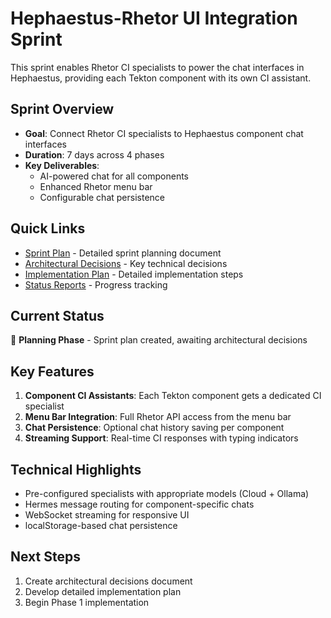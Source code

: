 # Hephaestus-Rhetor UI Integration Sprint

This sprint enables Rhetor CI specialists to power the chat interfaces in Hephaestus, providing each Tekton component with its own CI assistant.

## Sprint Overview

- **Goal**: Connect Rhetor CI specialists to Hephaestus component chat interfaces
- **Duration**: 7 days across 4 phases
- **Key Deliverables**: 
  - AI-powered chat for all components
  - Enhanced Rhetor menu bar
  - Configurable chat persistence

## Quick Links

- [Sprint Plan](./SprintPlan.md) - Detailed sprint planning document
- [Architectural Decisions](./ArchitecturalDecisions.md) - Key technical decisions
- [Implementation Plan](./ImplementationPlan.md) - Detailed implementation steps
- [Status Reports](./StatusReports/) - Progress tracking

## Current Status

🔵 **Planning Phase** - Sprint plan created, awaiting architectural decisions

## Key Features

1. **Component CI Assistants**: Each Tekton component gets a dedicated CI specialist
2. **Menu Bar Integration**: Full Rhetor API access from the menu bar
3. **Chat Persistence**: Optional chat history saving per component
4. **Streaming Support**: Real-time CI responses with typing indicators

## Technical Highlights

- Pre-configured specialists with appropriate models (Cloud + Ollama)
- Hermes message routing for component-specific chats
- WebSocket streaming for responsive UI
- localStorage-based chat persistence

## Next Steps

1. Create architectural decisions document
2. Develop detailed implementation plan
3. Begin Phase 1 implementation